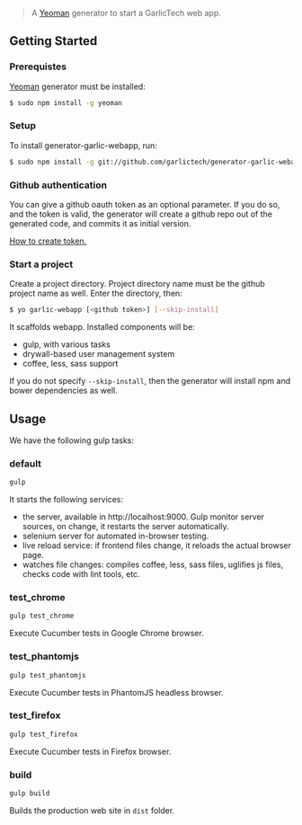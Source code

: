 > A [Yeoman](http://yeoman.io) generator to start a GarlicTech web app.

## Getting Started

### Prerequistes

[Yeoman](http://yeoman.io) generator must be installed:

```bash
$ sudo npm install -g yeoman
```

### Setup
To install generator-garlic-webapp, run:

```bash
$ sudo npm install -g git://github.com/garlictech/generator-garlic-webapp.git
```

### Github authentication

You can give a github oauth token as an optional parameter. If you do so, and the token is valid, the generator will create a github repo out of the generated code, and commits it as initial version.

[How to create token.](https://help.github.com/articles/creating-an-access-token-for-command-line-use/)


### Start a project

Create a project directory. Project directory name must be the github project name as well. Enter the directory, then:

```bash
$ yo garlic-webapp [<github token>] [--skip-install]
```

It scaffolds webapp. Installed components will be:

* gulp, with various tasks
* drywall-based user management system 
* coffee, less, sass support

If you do not specify `--skip-install`, then the generator will install npm and bower dependencies as well.

## Usage

We have the following gulp tasks:

### default

```bash
gulp
```

It starts the following services:

* the server, available in http://localhost:9000. Gulp monitor server sources, on change, it restarts the server automatically.
* selenium server for automated in-browser testing.
* live reload service: if frontend files change, it reloads the actual browser page.
* watches file changes: compiles coffee, less, sass files, uglifies js files, checks code with lint tools, etc.

### test_chrome

```bash
gulp test_chrome
```

Execute Cucumber tests in Google Chrome browser.

### test_phantomjs

```bash
gulp test_phantomjs
```

Execute Cucumber tests in PhantomJS headless browser.

### test_firefox

```bash
gulp test_firefox
```

Execute Cucumber tests in Firefox browser.

### build

```bash
gulp build
```

Builds the production web site in `dist` folder.


